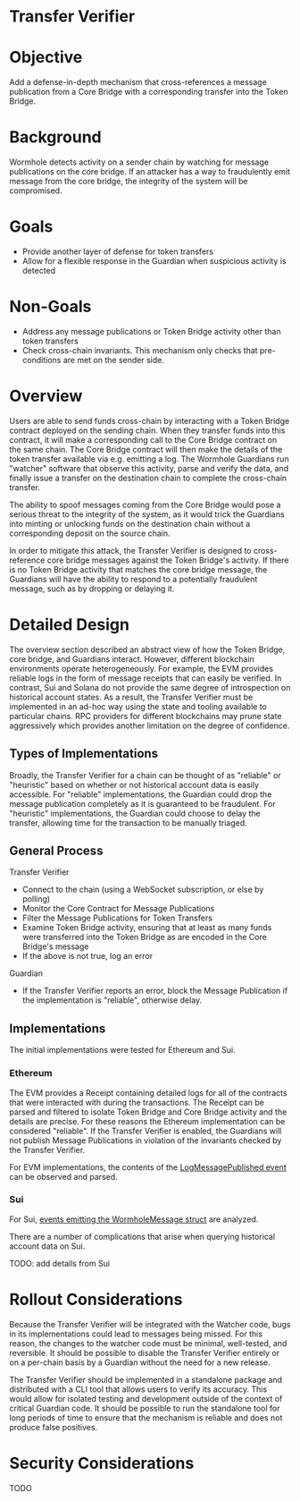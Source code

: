 # Transfer Verifier

# Objective

Add a defense-in-depth mechanism that cross-references a message publication from a Core Bridge with a corresponding transfer into the Token Bridge.

# Background

Wormhole detects activity on a sender chain by watching for message publications on the core bridge. If an attacker
has a way to fraudulently emit message from the core bridge, the integrity of the system will be compromised. 

# Goals

- Provide another layer of defense for token transfers
- Allow for a flexible response in the Guardian when suspicious activity is detected

# Non-Goals

- Address any message publications or Token Bridge activity other than token transfers
- Check cross-chain invariants. This mechanism only checks that pre-conditions are met on the sender side.

# Overview

Users are able to send funds cross-chain by interacting with a Token Bridge contract deployed on the sending chain. When they
transfer funds into this contract, it will make a corresponding call to the Core Bridge contract on the same chain. The
Core Bridge contract will then make the details of the token transfer available via e.g. emitting a log. The Wormhole Guardians
run "watcher" software that observe this activity, parse and verify the data, and finally issue a transfer on the destination
chain to complete the cross-chain transfer.

The ability to spoof messages coming from the Core Bridge would pose a serious threat to the integrity of the system, as
it would trick the Guardians into minting or unlocking funds on the destination chain without a corresponding deposit on the source chain.

In order to mitigate this attack, the Transfer Verifier is designed to cross-reference core bridge messages against the Token Bridge's
activity. If there is no Token Bridge activity that matches the core bridge message, the Guardians will have the ability to
respond to a potentially fraudulent message, such as by dropping or delaying it.

# Detailed Design

The overview section described an abstract view of how the Token Bridge, core bridge, and Guardians interact. However,
different blockchain environments operate heterogeneously. For example, the EVM provides reliable logs in the form
of message receipts that can easily be verified. In contrast, Sui and Solana do not provide the same degree of introspection
on historical account states. As a result, the Transfer Verifier must be implemented in an ad-hoc way using the state
and tooling available to particular chains. RPC providers for different blockchains may prune state aggressively which
provides another limitation on the degree of confidence.

## Types of Implementations
Broadly, the Transfer Verifier for a chain can be thought of as "reliable" or "heuristic" based on whether or not
historical account data is easily accessible. For "reliable" implementations, the Guardian could drop
the message publication completely as it is guaranteed to be fraudulent. For "heuristic" implementations, the Guardian
could choose to delay the transfer, allowing time for the transaction to be manually triaged.

## General Process

Transfer Verifier
- Connect to the chain (using a WebSocket subscription, or else by polling)
- Monitor the Core Contract for Message Publications
- Filter the Message Publications for Token Transfers
- Examine Token Bridge activity, ensuring that at least as many funds were transferred into the Token Bridge as are encoded in the Core Bridge's message
- If the above is not true, log an error

Guardian
- If the Transfer Verifier reports an error, block the Message Publication if the implementation is "reliable", otherwise delay.

## Implementations

The initial implementations were tested for Ethereum and Sui.

### Ethereum

The EVM provides a Receipt containing detailed logs for all of the contracts that were interacted with during the transactions.
The Receipt can be parsed and filtered to isolate Token Bridge and Core Bridge activity and the details are precise. For these
reasons the Ethereum implementation can be considered "reliable". If the Transfer Verifier is enabled, the Guardians will not
publish Message Publications in violation of the invariants checked by the Transfer Verifier.

For EVM implementations, the contents of the [LogMessagePublished event](https://github.com/wormhole-foundation/wormhole/blob/ab34a049e55badc88f2fb1bd8ebd5e1043dcdb4a/ethereum/contracts/Implementation.sol#L12-L26)
can be observed and parsed.

### Sui

For Sui, [events emitting the WormholeMessage struct](https://github.com/wormhole-foundation/wormhole/blob/ab34a049e55badc88f2fb1bd8ebd5e1043dcdb4a/sui/wormhole/sources/publish_message.move#L138-L148) are analyzed.

There are a number of complications that arise when querying historical account data on Sui.

TODO: add details from Sui

# Rollout Considerations

Because the Transfer Verifier will be integrated with the Watcher code, bugs in its implementations could lead to messages
being missed. For this reason, the changes to the watcher code must be minimal, well-tested, and reversible. It should
be possible to disable the Transfer Verifier entirely or on a per-chain basis by a Guardian without the need for a 
new release.

The Transfer Verifier should be implemented in a standalone package and distributed with a CLI tool that allows users
to verify its accuracy. This would allow for isolated testing and development outside of the context of critical Guardian code.
It should be possible to run the standalone tool for long periods of time to ensure that the mechanism is reliable and does
not produce false positives.

# Security Considerations

TODO
